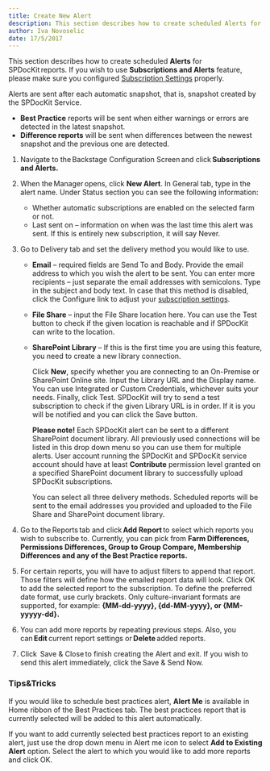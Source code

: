 ```yaml
---
title: Create New Alert
description: This section describes how to create scheduled Alerts for SPDocKit reports. Alerts are sent after each automatic snapshot, that is snapshot created by the SPDocKit Service.
author: Iva Novoselic
date: 17/5/2017
---
```

This section describes how to create scheduled __Alerts__ for SPDocKit reports. 
If you wish to use __Subscriptions and Alerts__ feature, please make sure you configured [Subscription Settings](#internal/get-to-know-spdockit/backstage-screen/options-wizard.md#subscription-settings) properly.

Alerts are sent after each automatic snapshot, that is, snapshot created by the SPDocKit Service.

* __Best Practice__ reports will be sent when either warnings or errors are detected in the latest snapshot.
* __Difference reports__ will be sent when differences between the newest snapshot and the previous one are detected.

1. Navigate to the Backstage Configuration Screen and click __Subscriptions and Alerts.__

1. When the Manager opens, click __New Alert__. In General tab, type in the alert name. Under Status section you can see the following information:
   * Whether automatic subscriptions are enabled on the selected farm or not.
   * Last sent on – information on when was the last time this alert was sent. If this is entirely new subscription, it will say Never.

1. Go to Delivery tab and set the delivery method you would like to use.

    * __Email__ – required fields are Send To and Body. Provide the email address to which you wish the alert to be sent. You can enter more recipients – just separate the email addresses with semicolons. Type in the subject and body text. In case that this method is disabled, click the Configure link to adjust your [subscription settings](#internal/get-to-know-spdockit/backstage-screen/options-wizard.md#snapshot-options).
    * __File Share__ – input the File Share location here. You can use the Test button to check if the given location is reachable and if SPDocKit can write to the location.
    * __SharePoint Library__ – If this is the first time you are using this feature, you need to create a new library connection. 
    
        Click __New__, specify whether you are connecting to an On-Premise or SharePoint Online site. Input the Library URL and the Display name. You can use Integrated or Custom Credentials, whichever suits your needs. Finally, click Test. SPDocKit will try to send a test subscription to check if the given Library URL is in order. If it is you will be notified and you can click the Save button.
        
       __Please note!__ Each SPDocKit alert can be sent to a different SharePoint document library. All previously used connections will be listed in this drop down menu so you can use them for multiple alerts. User account running the SPDocKit and SPDocKit service account should have at least __Contribute__ permission level granted on a specified SharePoint document library to successfully upload SPDocKit subscriptions.

       You can select all three delivery methods. Scheduled reports will be sent to the email addresses you provided and uploaded to the File Share and SharePoint document library.

1. Go to the Reports tab and click __Add Report__ to select which reports you wish to subscribe to. Currently, you can pick from __Farm Differences, Permissions Differences, Group to Group Compare, Membership Differences and any of the Best Practice reports.__

1. For certain reports, you will have to adjust filters to append that report. Those filters will define how the emailed report data will look. Click OK to add the selected report to the subscription. To define the preferred date format, use curly brackets. Only culture-invariant formats are supported, for example: __{MM-dd-yyyy}, {dd-MM-yyyy}, or {MM-yyyyy-dd}.__
1. You can add more reports by repeating previous steps. Also, you can __Edit__ current report settings or __Delete__ added reports.
1. Click  Save & Close to finish creating the Alert and exit. If you wish to send this alert immediately, click the Save & Send Now.

### Tips&Tricks

If you would like to schedule best practices alert, __Alert Me__ is available in Home ribbon of the Best Practices tab. The best practices report that is currently selected will be added to this alert automatically. 

If you want to add currently selected best practices report to an existing alert, just use the drop down menu in Alert me icon to select __Add to Existing Alert__ option. Select the alert to which you would like to add more reports and click OK.